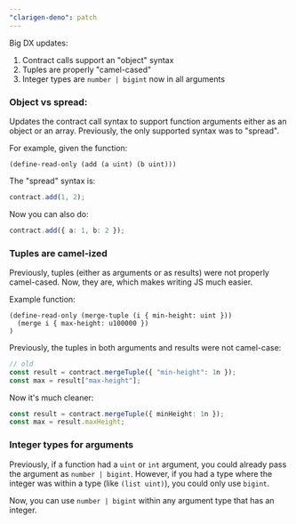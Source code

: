 ```yaml
---
"clarigen-deno": patch
---
```


Big DX updates:

1. Contract calls support an "object" syntax
2. Tuples are properly "camel-cased"
3. Integer types are `number | bigint` now in all arguments

### Object vs spread:

Updates the contract call syntax to support function arguments either as an object or an array. Previously, the only supported syntax was to "spread".

For example, given the function:

```clarity
(define-read-only (add (a uint) (b uint)))
```

The "spread" syntax is:

```ts
contract.add(1, 2);
```

Now you can also do:

```ts
contract.add({ a: 1, b: 2 });
```

### Tuples are camel-ized

Previously, tuples (either as arguments or as results) were not properly camel-cased. Now, they are, which makes writing JS much easier.

Example function:

```clarity
(define-read-only (merge-tuple (i { min-height: uint }))
  (merge i { max-height: u100000 })
)
```

Previously, the tuples in both arguments and results were not camel-case:

```ts
// old
const result = contract.mergeTuple({ "min-height": 1n });
const max = result["max-height"];
```

Now it's much cleaner:

```ts
const result = contract.mergeTuple({ minHeight: 1n });
const max = result.maxHeight;
```

### Integer types for arguments

Previously, if a function had a `uint` or `int` argument, you could already pass the argument as `number | bigint`. However, if you had a type where the integer was within a type (like `(list uint)`), you could only use `bigint`.

Now, you can use `number | bigint` within any argument type that has an integer.
